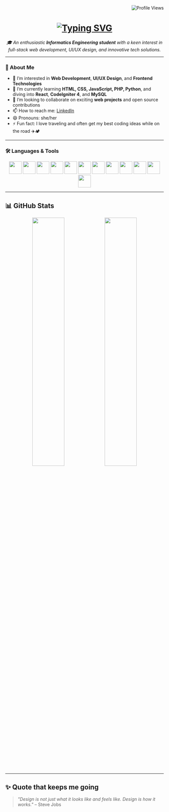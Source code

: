 <div id="badges" align="right">
  <img src="https://komarev.com/ghpvc/?username=diniramadani&style=flat-square&color=blue" alt="Profile Views"/>
</div>

<h1 align="center">
  <a href="https://git.io/typing-svg">
    <img src="https://readme-typing-svg.herokuapp.com?lines=Hi,+there!+👋;I'm+Dini+Ramadani;Nice+to+meet+you!&center=true&size=30" alt="Typing SVG" />
  </a>
</h1>

<p align="center">
  <em>🎓 An enthusiastic<strong> Informatics Engineering student</strong> with a keen interest in full-stack web development, UI/UX design, and innovative tech solutions.</em>
</p>

---

### 🚀 About Me

- 👀 I’m interested in **Web Development**, **UI/UX Design**, and **Frontend Technologies**  
- 🌱 I’m currently learning **HTML, CSS, JavaScript, PHP, Python**, and diving into **React**, **CodeIgniter 4**, and **MySQL**  
- 💞️ I’m looking to collaborate on exciting **web projects** and open source contributions  
- 📫 How to reach me: [LinkedIn](www.linkedin.com/dini-ramadani-915883231)
- 😄 Pronouns: she/her  
- ⚡ Fun fact: I love traveling and often get my best coding ideas while on the road ✈️🏕️

---

### 🛠️ Languages & Tools

<p align="center">
  <!-- Web Dev -->
  <img src="https://cdn.jsdelivr.net/gh/devicons/devicon/icons/html5/html5-original.svg" width="40" height="40"/>
  <img src="https://cdn.jsdelivr.net/gh/devicons/devicon/icons/css3/css3-original.svg" width="40" height="40"/>
  <img src="https://cdn.jsdelivr.net/gh/devicons/devicon/icons/javascript/javascript-original.svg" width="40" height="40"/>
  <img src="https://cdn.jsdelivr.net/gh/devicons/devicon/icons/php/php-original.svg" width="40" height="40"/>
  <img src="https://cdn.jsdelivr.net/gh/devicons/devicon/icons/python/python-original.svg" width="40" height="40"/>

  <!-- Frameworks -->
  <img src="https://cdn.jsdelivr.net/gh/devicons/devicon/icons/react/react-original.svg" width="40" height="40"/>
  <img src="https://cdn.jsdelivr.net/gh/devicons/devicon/icons/codeigniter/codeigniter-plain.svg" width="40" height="40"/>

  <!-- Database -->
  <img src="https://cdn.jsdelivr.net/gh/devicons/devicon/icons/mysql/mysql-original.svg" width="40" height="40"/>

  <!-- Tools -->
  <img src="https://cdn.jsdelivr.net/gh/devicons/devicon/icons/vscode/vscode-original.svg" width="40" height="40"/>
  <img src="https://cdn.jsdelivr.net/gh/devicons/devicon/icons/androidstudio/androidstudio-original.svg" width="40" height="40"/>
  <img src="https://cdn.jsdelivr.net/gh/devicons/devicon/icons/figma/figma-original.svg" width="40" height="40"/>
  <img src="https://cdn.jsdelivr.net/gh/devicons/devicon/icons/jira/jira-original.svg" width="40" height="40"/>
</p>

---

## 📊 GitHub Stats

<p align="center">
  <img src="https://github-readme-stats.vercel.app/api?username=diniramadani&show_icons=true&theme=dark" width="45%"/>
  <img src="https://github-readme-stats.vercel.app/api/top-langs/?username=diniramadani&layout=compact&theme=dark" width="45%"/>
</p>

---

## ✨ Quote that keeps me going

> *"Design is not just what it looks like and feels like. Design is how it works."* – Steve Jobs


<!---
diniramadani/diniramadani is a ✨ special ✨ repository because its `README.md` (this file) appears on your GitHub profile.
You can click the Preview link to take a look at your changes.
--->

